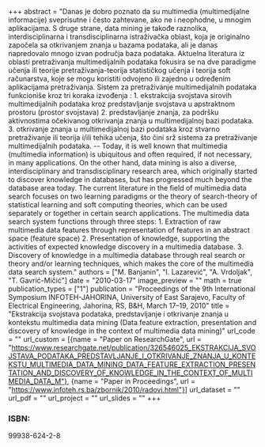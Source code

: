 +++
abstract = "Danas je dobro poznato da su multimedia (multimedijalne informacije) sveprisutne i često zahtevane, ako ne i neophodne, u mnogim aplikacijama. S druge strane, data mining je takođe raznolika, interdisciplinarna i transdisciplinarna istraživačka oblast, koja je originalno započela sa otkrivanjem znanja u bazama podataka, ali je danas napredovalo mnogo izvan područja baza podataka. Aktuelna literatura iz oblasti pretraživanja multimedijalnih podataka fokusira se na dve paradigme učenja ili teorije pretraživanja-teorija statističkog učenja i teorija soft računarstva, koje se mogu koristiti odvojeno ili zajedno u određenim aplikacijama pretraživanja. Sistem za pretraživanje multimedijalnih podataka funkcioniše kroz tri koraka izvođenja : 1. ekstrakcija svojstava sirovih multimedijalnih podataka kroz predstavljanje svojstava u apstraktnom prostoru (prostor svojstava) 2. predstavljanje znanja, za podršku aktivnostima očekivanog otkrivanja znanja u multimedijalnoj bazi podataka. 3. otkrivanje znanja u multimedijalnoj bazi podataka kroz stvarno pretraživanje ili teorija i/ili tehika učenja, što čini srž sistema za pretraživanje multimedijalnih podataka. -- Today, it is well known that multimedia (multimedia information) is ubiquitous and often required, if not necessary, in many applications. On the other hand, data mining is also a diverse, interdisciplinary and transdisciplinary research area, which originally started to discover knowledge in databases, but has progressed much beyond the database area today. The current literature in the field of multimedia data search focuses on two learning paradigms or the theory of search-theory of statistical learning and soft computing theories, which can be used separately or together in certain search applications. The multimedia data search system functions through three steps: 1. Extraction of raw multimedia data features through representation of features in an abstract space (feature space) 2. Presentation of knowledge, supporting the activities of expected knowledge discovery in a multimedia database. 3. Discovery of knowledge in a multimedia database through real search or theory and/or learning techniques, which makes the core of the multimedia data search system."
authors = ["M. Banjanin", "I. Lazarević", "A. Vrdoljak", "T. Gavrić-Mičić"]
date = "2010-03-17"
image_preview = ""
math = true
publication_types = ["1"]
publication = "Proceedings of the 9th International Symposium INFOTEH-JAHORINA, University of East Sarajevo, Faculty of Electrical Engineering, Jahorina, RS, B&H, March 17–19, 2010"
title = "Ekstrakcija svojstava podataka, predstavljanje i otkrivanje znanja u kontekstu multimedia data mining (Data feature extraction, presentation and discovery of knowledge in the context of multimedia data mining)"
url_code = ""
url_custom = [{name = "Paper on ResearchGate", url = "https://www.researchgate.net/publication/326546025_EKSTRAKCIJA_SVOJSTAVA_PODATAKA_PREDSTAVLJANJE_I_OTKRIVANJE_ZNANJA_U_KONTEKSTU_MULTIMEDIA_DATA_MINING_DATA_FEATURE_EXTRACTION_PRESENTATION_AND_DISCOVERY_OF_KNOWLEDGE_IN_THE_CONTEXT_OF_MULTIMEDIA_DATA_M"}, {name = "Paper in Proceedings", url = "https://www.infoteh.rs.ba/zbornik/2010/radovi.html"}]
url_dataset = ""
url_pdf = ""
url_project = ""
url_slides = ""
+++
### ISBN:

99938-624-2-8
